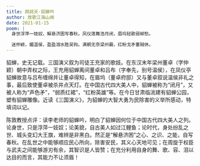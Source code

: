 ```yaml
---
title: 鹧鸪天·貂蝉吟
author: 放歌江海山阙
date: 2021-01-15
poem: |
  身世浮萍一妓奴，解悬济困写春秋。凤仪莲舞浩月闭，眉坞轻歌弱柳愁。

  迷仲颖，媚温侯，盈盈泪水胜吴钩。满朝无奈梁州霸，红粉戈矛董贼休。
---
```


貂蝉，史无记载。三国演义叙为司徒王充家的歌妓。在东汉末年梁州董卓（字仲颖）朝中弄权之际，王充用貂蝉离间董卓和吕布（字奉先，别号温侯），在凤仪亭貂蝉故意与吕布缠绵并让董卓得知，在眉坞（董卓府邸）又与董卓叙说温侯非礼之事，最后致使董卓被杀并点天灯。在中国古代四大美人中，貂蝉被称为“闭月”，又被人称为“声色矛”，“弱质红裙”，“红粉英雄”等。在今日甘肃临洮建有貂蝉公园，塑有貂蝉雕像。近读《三国演义》，为貂蝉的大智大勇为民除害的义举所感动，特填词以记。

陈敦教授点评：读李老师的貂蝉吟，明白了貂蝉因何位于中国古代四大美人之列。论身世，只是浮萍一妓奴；论美貌，自古美人如过江鲤鱼；论时代，身处纷乱之世、城头变幻大王旗，难辨是非黑白。然正是“解悬济困”之心、之识、之能，自写春秋。在乱世之中能够顺应民心所向，除害安民，其义心天地可见；在周旋于权臣与武夫之间能够游刃有余，其智识是人皆赞；在充分利用自身的舞、歌、容、泪以达目的而言，其能力不让须眉！
